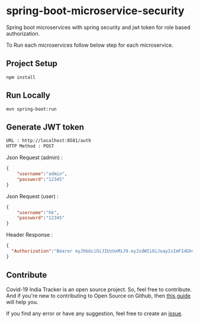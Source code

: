# spring-boot-microservice-security
Spring boot microservices with spring security and jwt token for role based authorization.

To Run each microservices follow below step for each microservice.

## Project Setup

```
npm install
```

## Run Locally

```
mvn spring-boot:run
```

## Generate JWT token
```bash
URL : http://localhost:8581/auth
HTTP Method : POST
```
Json Request (admin) :
```json
{
	"username":"admin",
	"password":"12345"
}

```
Json Request (user) :
```json
{
	"username":"hk",
	"password":"12345"
}
```
Header Response :
```json
{
  "Authorization":"Bearer eyJhbGciOiJIUzUxMiJ9.eyJzdWIiOiJoayIsImF1dGhvcml0aWVzIjpbIlJPTEVfVVNFUiJdLCJpYXQiOjE1OTEzMzkyNTgsImV4cCI6MTU5MTQyNTY1OH0.Jt49E0MtEUtLoHD3lc2G44g1ZbPlPc1-dHJ-oYksXiI-Iy6mzDvu4ZYL1n1ryyd09c01lxIkHqyoBpeXIDW7RA"
}

```

## Contribute

Covid-19 India Tracker is an open source project. So, feel free to contribute. And if you're new to contributing to Open Source on Github, then [this guide](https://guides.github.com/activities/contributing-to-open-source/) will help you.

If you find any error or have any suggestion, feel free to create an [issue](https://github.com/spring-boot-microservice-security/issues/new).
